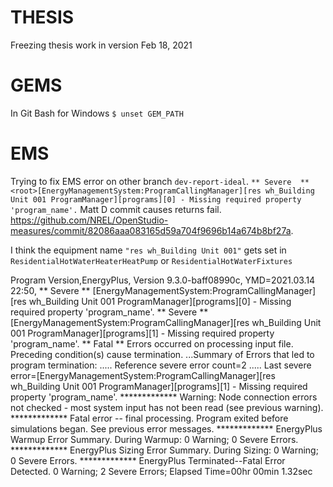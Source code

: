 # THESIS
Freezing thesis work in version Feb 18, 2021

# GEMS
In Git Bash for Windows
`$ unset GEM_PATH`

# EMS
Trying to fix EMS error on other branch `dev-report-ideal`.
`** Severe  ** <root>[EnergyManagementSystem:ProgramCallingManager][res wh_Building Unit 001 ProgramManager][programs][0] - Missing required property 'program_name'.`
Matt D commit causes returns fail. https://github.com/NREL/OpenStudio-measures/commit/82086aaa083165d59a704f9696b14a674b8bf27a.

I think the equipment name `"res wh_Building Unit 001"` gets set in `ResidentialHotWaterHeaterHeatPump` or `ResidentialHotWaterFixtures`

Program Version,EnergyPlus, Version 9.3.0-baff08990c, YMD=2021.03.14 22:50,
   ** Severe  ** <root>[EnergyManagementSystem:ProgramCallingManager][res wh_Building Unit 001 ProgramManager][programs][0] - Missing required property 'program_name'.
   ** Severe  ** <root>[EnergyManagementSystem:ProgramCallingManager][res wh_Building Unit 001 ProgramManager][programs][1] - Missing required property 'program_name'.
   **  Fatal  ** Errors occurred on processing input file. Preceding condition(s) cause termination.
   ...Summary of Errors that led to program termination:
   ..... Reference severe error count=2
   ..... Last severe error=<root>[EnergyManagementSystem:ProgramCallingManager][res wh_Building Unit 001 ProgramManager][programs][1] - Missing required property 'program_name'.
   ************* Warning:  Node connection errors not checked - most system input has not been read (see previous warning).
   ************* Fatal error -- final processing.  Program exited before simulations began.  See previous error messages.
   ************* EnergyPlus Warmup Error Summary. During Warmup: 0 Warning; 0 Severe Errors.
   ************* EnergyPlus Sizing Error Summary. During Sizing: 0 Warning; 0 Severe Errors.
   ************* EnergyPlus Terminated--Fatal Error Detected. 0 Warning; 2 Severe Errors; Elapsed Time=00hr 00min  1.32sec
